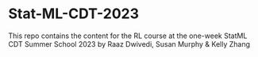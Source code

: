 # Stat-ML-CDT-2023
This repo contains the content for the RL course at the one-week  StatML CDT Summer School 2023 by Raaz Dwivedi, Susan Murphy &amp; Kelly Zhang

